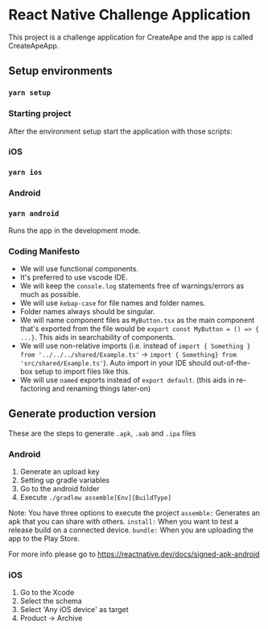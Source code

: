 # React Native Challenge Application

This project is a challenge application for CreateApe and the app is called CreateApeApp.

## Setup environments

### `yarn setup`

### Starting project

After the environment setup start the application with those scripts:

### iOS

### `yarn ios`

### Android

### `yarn android`

Runs the app in the development mode.

### Coding Manifesto

- We will use functional components.
- It's preferred to use vscode IDE.
- We will keep the `console.log` statements free of warnings/errors as much as possible.
- We will use `kebap-case` for file names and folder names.
- Folder names always should be singular.
- We will name component files as `MyButton.tsx` as the main component that's exported from the file would be `export const MyButton = () => { ...}`. This aids in searchability of components.
- We will use non-relative imports (i.e. instead of `import { Something } from '../../../shared/Example.ts'` -> `import { Something} from 'src/shared/Example.ts'`). Auto import in your IDE should out-of-the-box setup to import files like this.
- We will use `named` exports instead of `export default`. (this aids in re-factoring and renaming things later-on)

## Generate production version

These are the steps to generate `.apk`, `.aab` and `.ipa` files

### Android

1. Generate an upload key
2. Setting up gradle variables
3. Go to the android folder
4. Execute `./gradlew assemble[Env][BuildType]`

Note: You have three options to execute the project
`assemble:` Generates an apk that you can share with others.
`install:` When you want to test a release build on a connected device.
`bundle:` When you are uploading the app to the Play Store.

For more info please go to https://reactnative.dev/docs/signed-apk-android

### iOS

1. Go to the Xcode
2. Select the schema
3. Select 'Any iOS device' as target
4. Product -> Archive
